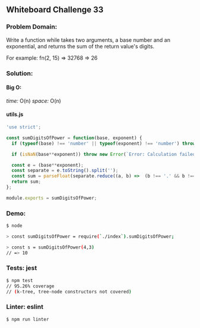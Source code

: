 ## Whiteboard Challenge 33

### Problem Domain:

Write a function while takes two arguments, a base number and an exponential, and returns the sum of the return value's digits.

For example: fn(2, 15) => 32768 => 26

### Solution:

#### Big O:
*time:* O(n)
*space:* O(n)

#### utils.js
```js
'use strict';

const sumDigitsOfPower = function(base, exponent) {
  if (typeof(base) !== 'number' || typeof(exponent) !== 'number') throw new Error(`Error: Invalid input: ${base}, ${exponent}`);

  if (isNaN(base**exponent)) throw new Error(`Error: Calculation failed`);

  const e = (base**exponent);
  const separate = e.toString().split('');
  const sum = parseFloat(separate.reduce((a, b) =>  (b !== '.' && b !== '-') ? (~~a + ~~b) : a));
  return sum;
};

module.exports = sumDigitsOfPower;
```

### Demo:

```sh
$ node

> const sumDigitsOfPower = require(`./index`).sumDigitsOfPower;

> const s = sumDigitsOfPower(4,3)
// => 10

```

### Tests: jest

```sh
$ npm test
// 95.26% coverage
// (k-tree, tree-node constructors not covered)
```

### Linter: eslint

```sh
$ npm run linter
```
